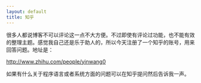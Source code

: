 ```yaml
---
layout: default
title: 知乎
---
```


很多人都说博客不可以评论这一点不大方便。不过即使有评论过功能，也不能有效的整理主题。感觉我自己还是乐于助人的，所以今天注册了一个知乎的账号，用来回答问题。地址是：

<http://www.zhihu.com/people/yinwang0>

如果有什么关于程序语言或者系统方面的问题可以在知乎提问然后告诉我一声。

